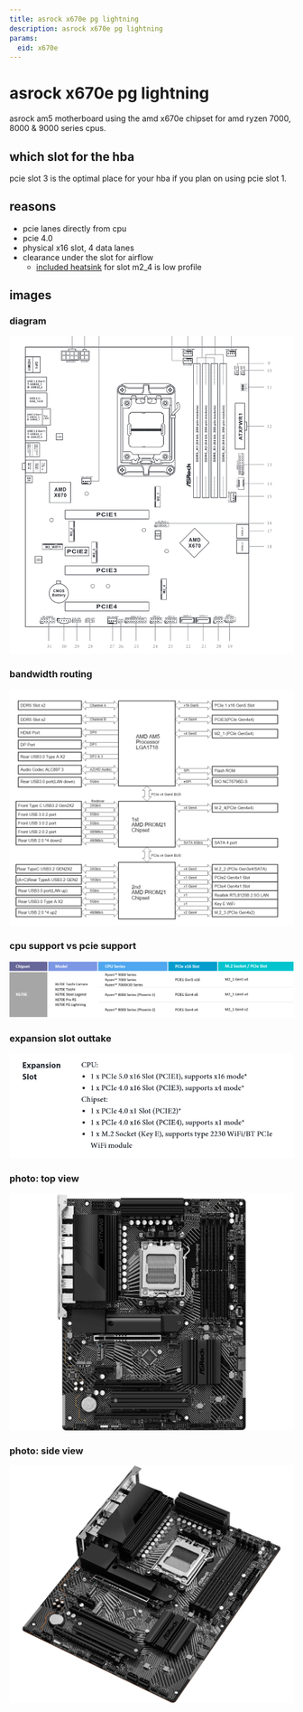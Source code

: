 ```yaml
---
title: asrock x670e pg lightning
description: asrock x670e pg lightning
params:
  eid: x670e
---
```

# asrock x670e pg lightning
asrock am5 motherboard using the amd x670e chipset for amd ryzen 7000, 8000 & 9000 series cpus.

## which slot for the hba
pcie slot 3 is the optimal place for your hba if you plan on using pcie slot 1.

## reasons
* pcie lanes directly from cpu
* pcie 4.0
* physical x16 slot, 4 data lanes
* clearance under the slot for airflow
  * [included heatsink](#photo-side-view) for slot m2_4 is low profile

## images
### diagram
![](x670e-layout.png)
### bandwidth routing
![](x670e-logical.png)
### cpu support vs pcie support
![](x670e-pcie-cpu.png)
### expansion slot outtake
![](x670e-pcie.png)
### photo: top view
![](x670e-photo.png)
### photo: side view
![sideview](x670e-photo3.png)
